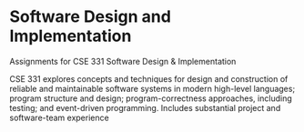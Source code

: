 # Software Design and Implementation

Assignments for CSE 331 Software Design & Implementation

CSE 331 explores concepts and techniques for design and construction of reliable and maintainable software systems in modern high-level languages; program structure and design; program-correctness approaches, including testing; and event-driven programming. Includes substantial project and software-team experience